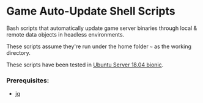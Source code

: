# Game Auto-Update Shell Scripts
Bash scripts that automatically update game server binaries through local & remote data objects in headless environments.

These scripts assume they're run under the home folder `~` as the working directory.

These scripts have been tested in [Ubuntu Server 18.04 bionic](http://releases.ubuntu.com/18.04.2/).

### Prerequisites:
* [jq](https://github.com/stedolan/jq/)
